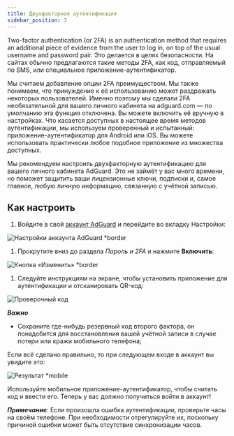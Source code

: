 ```yaml
---
title: Двухфакторная аутентификация
sidebar_position: 3
---
```


Two-factor authentication (or 2FA) is an authentication method that requires an additional piece of evidence from the user to log in, on top of the usual username and password pair. Это делается в целях безопасности. На сайтах обычно предлагаются такие методы 2FA, как код, отправляемый по SMS, или специальное приложение-аутентификатор.

Мы считаем добавление опции 2FA преимуществом. Мы также понимаем, что принуждение к её использованию может раздражать некоторых пользователей. Именно поэтому мы сделали 2FA необязательной для вашего личного кабинета на adguard.com — по умолчанию эта функция отключена. Вы можете включить её вручную в настройках. Что касается доступных в настоящее время методов аутентификации, мы используем проверенный и испытанный: приложение-аутентификатор для Android или iOS. Вы можете использовать практически любое подобное приложение из множества доступных.

Мы рекомендуем настроить двухфакторную аутентификацию для вашего личного кабинета AdGuard. Это не займёт у вас много времени, но поможет защитить ваши лицензионные ключи, подписки и, самое главное, любую личную информацию, связанную с учётной записью.

## Как настроить

1. Войдите в свой [аккаунт AdGuard](https://auth.adguard.com/login.html) и перейдите во вкладку Настройки:

![Настройки аккаунта AdGuard *border](https://cdn.adtidy.org/content/kb/ad_blocker/general/account_settings.png)

1. Прокрутите вниз до раздела *Пароль и 2FA* и нажмите **Включить**:

![Кнопка «Изменить» *border](https://cdn.adtidy.org/content/kb/ad_blocker/general/2fa_new.png)

1. Следуйте инструкциям на экране, чтобы установить приложение для аутентификации и отсканировать QR-код:

![Проверочный код](https://cdn.adtidy.org/content/kb/ad_blocker/general/2fa_enable.png)

***Важно***

- Сохраните где-нибудь резервный код второго фактора, он понадобится для восстановления вашей учётной записи в случае потери или кражи мобильного телефона;

Если всё сделано правильно, то при следующем входе в аккаунт вы увидите это:

![Результат *mobile](https://cdn.adtidy.org/content/kb/ad_blocker/general/2fa_success.png)

Используйте мобильное приложение-аутентификатор, чтобы считать код и ввести его. Теперь у вас должно получиться войти в аккаунт!

***Примечание***: Если произошла ошибка аутентификации, проверьте часы на своём телефоне. При необходимости отрегулируйте их, поскольку причиной ошибки может быть отсутствие синхронизации часов.
